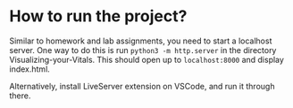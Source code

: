 # How to run the project?

Similar to homework and lab assignments, you need to start a localhost server.
One way to do this is run `python3 -m http.server` in the directory Visualizing-your-Vitals.
This should open up to `localhost:8000` and display index.html.

Alternatively, install LiveServer extension on VSCode, and run it through there.